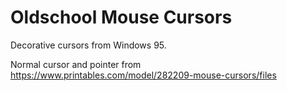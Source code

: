 # Oldschool Mouse Cursors

Decorative cursors from Windows 95.

Normal cursor and pointer from https://www.printables.com/model/282209-mouse-cursors/files